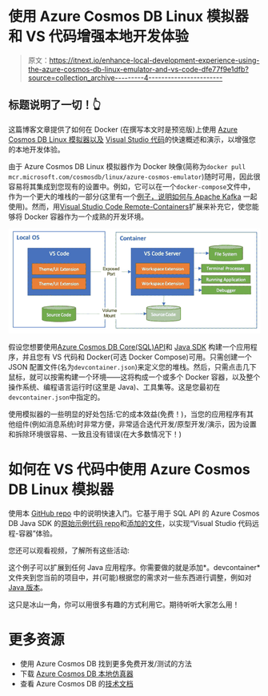 # 使用 Azure Cosmos DB Linux 模拟器和 VS 代码增强本地开发体验

> 原文：<https://itnext.io/enhance-local-development-experience-using-the-azure-cosmos-db-linux-emulator-and-vs-code-dfe77f9e1dfb?source=collection_archive---------4----------------------->

## 标题说明了一切！👆

这篇博客文章提供了如何在 Docker (在撰写本文时是预览版)上使用 [Azure Cosmos DB Linux 模拟器以及](https://docs.microsoft.com/azure/cosmos-db/linux-emulator?tabs=ssl-netstd21) [Visual Studio 代码](https://code.visualstudio.com/)的快速概述和演示，以增强您的本地开发体验。

由于 Azure Cosmos DB Linux 模拟器作为 Docker 映像(简称为`docker pull mcr.microsoft.com/cosmosdb/linux/azure-cosmos-emulator`)随时可用，因此很容易将其集成到您现有的设置中。例如，它可以在一个`docker-compose`文件中，作为一个更大的堆栈的一部分(这里有一个[例子，说明如何与 Apache Kafka](https://devblogs.microsoft.com/cosmosdb/kafka-azure-cosmos-db-docker/) 一起使用)。然而，用[Visual Studio Code Remote-Containers](https://code.visualstudio.com/docs/remote/containers)扩展来补充它，使您能够将 Docker 容器作为一个成熟的开发环境。

![](img/73022971201803e9f516099d9b3df893.png)

假设您想要使用[Azure Cosmos DB Core(SQL)API](https://docs.microsoft.com/azure/cosmos-db/sql/sql-query-getting-started)和 [Java SDK](https://docs.microsoft.com/azure/cosmos-db/sql/sql-api-sdk-java-v4) 构建一个应用程序，并且您有 VS 代码和 Docker(可选 Docker Compose)可用。只需创建一个 JSON 配置文件(名为`devcontainer.json`)来定义您的堆栈。然后，只需点击几下鼠标，就可以按需构建一个环境——这将构成一个或多个 Docker 容器，以及整个操作系统、编程语言运行时(这里是 Java)、工具集等。这是您最初在`devcontainer.json`中指定的。

使用模拟器的一些明显的好处包括:它的成本效益(免费！)，当您的应用程序有其他组件(例如消息系统)时非常方便，非常适合迭代开发/原型开发/演示，因为设置和拆除环境很容易、一致且没有错误(在大多数情况下！)

# 如何在 VS 代码中使用 Azure Cosmos DB Linux 模拟器

使用本 [GitHub repo](https://github.com/Azure-Samples/cosmosdb-java-devcontainers-demo) 中的说明快速入门。它基于用于 SQL API 的 Azure Cosmos DB Java SDK 的[原始示例代码 repo](https://github.com/Azure-Samples/azure-cosmos-java-sql-api-samples)和[添加的文件](https://github.com/Azure-Samples/cosmosdb-java-devcontainers-demo/tree/main/.devcontainer)，以实现“Visual Studio 代码远程-容器”体验。

您还可以观看视频，了解所有这些活动:

这个例子可以扩展到任何 Java 应用程序。你需要做的就是添加*。devcontainer* 文件夹到您当前的项目中，并(可能)根据您的需求对一些东西进行调整，例如对 [Java 版本](https://github.com/Azure-Samples/cosmosdb-java-devcontainers-demo/blob/main/.devcontainer/Dockerfile#L5)。

这只是冰山一角，你可以用很多有趣的方式利用它。期待听听大家怎么用！

# 更多资源

*   使用 Azure Cosmos DB 找到更多免费开发/测试的方法
*   下载 [Azure Cosmos DB 本地仿真器](https://docs.microsoft.com/azure/cosmos-db/local-emulator?tabs=ssl-netstd21)
*   查看 Azure Cosmos DB 的[技术文档](https://docs.microsoft.com/azure/cosmos-db/)